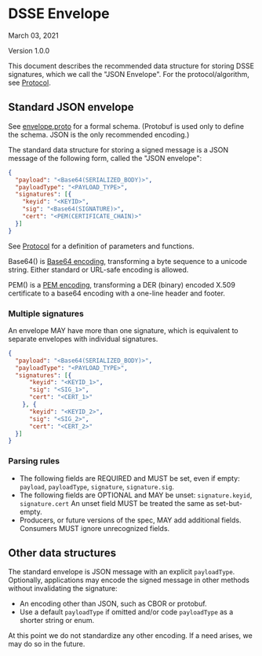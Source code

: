 # DSSE Envelope

March 03, 2021

Version 1.0.0

This document describes the recommended data structure for storing DSSE
signatures, which we call the "JSON Envelope". For the protocol/algorithm, see
[Protocol](protocol.md).

## Standard JSON envelope

See [envelope.proto](envelope.proto) for a formal schema. (Protobuf is used only
to define the schema. JSON is the only recommended encoding.)

The standard data structure for storing a signed message is a JSON message of
the following form, called the "JSON envelope":

```json
{
  "payload": "<Base64(SERIALIZED_BODY)>",
  "payloadType": "<PAYLOAD_TYPE>",
  "signatures": [{
    "keyid": "<KEYID>",
    "sig": "<Base64(SIGNATURE)>",
    "cert": "<PEM(CERTIFICATE_CHAIN)>"
  }]
}
```

See [Protocol](protocol.md) for a definition of parameters and functions.

Base64() is [Base64 encoding](https://tools.ietf.org/html/rfc4648), transforming
a byte sequence to a unicode string. Either standard or URL-safe encoding is
allowed.

PEM() is a [PEM encoding](), transforming a DER (binary) encoded X.509 certificate to a base64 encoding with a one-line header and footer.

### Multiple signatures

An envelope MAY have more than one signature, which is equivalent to separate
envelopes with individual signatures.

```json
{
  "payload": "<Base64(SERIALIZED_BODY)>",
  "payloadType": "<PAYLOAD_TYPE>",
  "signatures": [{
      "keyid": "<KEYID_1>",
      "sig": "<SIG_1>",
      "cert": "<CERT_1>"
    }, {
      "keyid": "<KEYID_2>",
      "sig": "<SIG_2>",
      "cert": "<CERT_2>"
  }]
}
```

### Parsing rules

*   The following fields are REQUIRED and MUST be set, even if empty: `payload`,
    `payloadType`, `signature`, `signature.sig`.
*   The following fields are OPTIONAL and MAY be unset: `signature.keyid`, `signature.cert`
    An unset field MUST be treated the same as set-but-empty.
*   Producers, or future versions of the spec, MAY add additional fields.
    Consumers MUST ignore unrecognized fields.

## Other data structures

The standard envelope is JSON message with an explicit `payloadType`.
Optionally, applications may encode the signed message in other methods without
invalidating the signature:

-   An encoding other than JSON, such as CBOR or protobuf.
-   Use a default `payloadType` if omitted and/or code `payloadType` as a
    shorter string or enum.

At this point we do not standardize any other encoding. If a need arises, we may
do so in the future.

